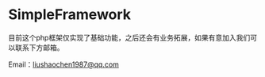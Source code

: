 SimpleFramework
===============

目前这个php框架仅实现了基础功能，之后还会有业务拓展，如果有意加入我们可以联系下方邮箱。

Email：liushaochen1987@qq.com









